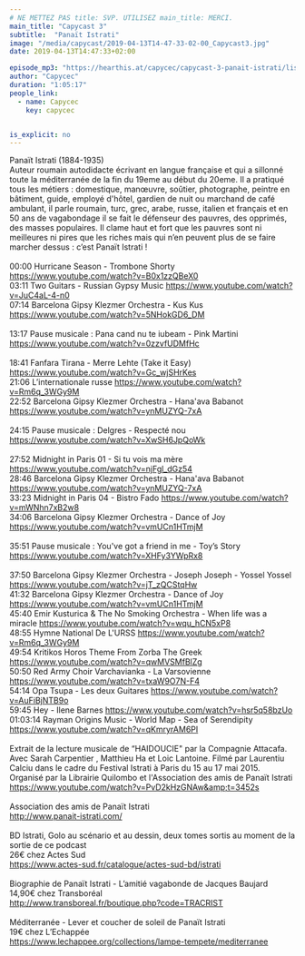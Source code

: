 ```yaml
---
# NE METTEZ PAS title: SVP. UTILISEZ main_title: MERCI.
main_title: "Capycast 3"
subtitle:  "Panaït Istrati"
image: "/media/capycast/2019-04-13T14-47-33-02-00_Capycast3.jpg"
date: 2019-04-13T14:47:33+02:00

episode_mp3: "https://hearthis.at/capycec/capycast-3-panait-istrati/listen.mp3?s=SHo"
author: "Capycec"
duration: "1:05:17"
people_link: 
  - name: Capycec
    key: capycec


is_explicit: no
---
```


<PodcastHeader/>

<!-- ECRIRE LA DESCRIPTION DE L'EPISODE SOUS CETTE LIGNE -->
Panaït Istrati (1884-1935)<br>
Auteur roumain autodidacte écrivant en langue française et qui a sillonné toute la méditerranée de la fin du 19eme au début du 20eme. Il a pratiqué tous les métiers : domestique, manœuvre, soûtier, photographe, peintre en bâtiment, guide, employé d'hôtel, gardien de nuit ou marchand de café ambulant, il parle roumain, turc, grec, arabe, russe, italien et français et en 50 ans de vagabondage il se fait le défenseur des pauvres, des opprimés, des masses populaires. Il clame haut et fort que les pauvres sont ni meilleures ni pires que les riches mais qui n’en peuvent plus de se faire marcher dessus : c’est Panaït Istrati ! <br>
<br>
00:00 Hurricane Season - Trombone Shorty https://www.youtube.com/watch?v=B0x1zzQBeX0<br>
03:11 Two Guitars - Russian Gypsy Music https://www.youtube.com/watch?v=JuC4aL-4-n0<br>
07:14 Barcelona Gipsy Klezmer Orchestra - Kus Kus https://www.youtube.com/watch?v=5NHokGD6_DM<br>
<br>
13:17 Pause musicale : Pana cand nu te iubeam - Pink Martini https://www.youtube.com/watch?v=0zzvfUDMfHc<br>
<br>
18:41 Fanfara Tirana - Merre Lehte (Take it Easy) https://www.youtube.com/watch?v=Gc_wjSHrKes<br>
21:06 L’internationale russe https://www.youtube.com/watch?v=Rm6q_3WGy9M<br>
22:52 Barcelona Gipsy Klezmer Orchestra - Hana'ava Babanot https://www.youtube.com/watch?v=ynMUZYQ-7xA<br>
<br>
24:15 Pause musicale : Delgres - Respecté nou https://www.youtube.com/watch?v=XwSH6JpQoWk<br>
<br>
27:52 Midnight in Paris 01 - Si tu vois ma mère https://www.youtube.com/watch?v=njFgl_dGz54<br>
28:46 Barcelona Gipsy Klezmer Orchestra - Hana'ava Babanot https://www.youtube.com/watch?v=ynMUZYQ-7xA<br>
33:23 Midnight in Paris 04 - Bistro Fado https://www.youtube.com/watch?v=mWNhn7xB2w8<br>
34:06 Barcelona Gipsy Klezmer Orchestra - Dance of Joy https://www.youtube.com/watch?v=vmUCn1HTmjM<br>
<br>
35:51 Pause musicale : You've got a friend in me - Toy’s Story https://www.youtube.com/watch?v=XHFy3YWpRx8<br>
<br>
37:50 Barcelona Gipsy Klezmer Orchestra - Joseph Joseph - Yossel Yossel https://www.youtube.com/watch?v=jT_zQCStqHw<br>
41:32 Barcelona Gipsy Klezmer Orchestra - Dance of Joy https://www.youtube.com/watch?v=vmUCn1HTmjM<br>
45:40 Emir Kusturica &amp; The No Smoking Orchestra - When life was a miracle https://www.youtube.com/watch?v=wqu_hCN5xP8<br>
48:55 Hymne National De L'URSS https://www.youtube.com/watch?v=Rm6q_3WGy9M<br>
49:54 Kritikos Horos Theme From Zorba The Greek https://www.youtube.com/watch?v=qwMVSMfBlZg<br>
50:50 Red Army Choir Varchavianka - La Varsovienne https://www.youtube.com/watch?v=txaW9O7N-F4<br>
54:14 Opa Tsupa - Les deux Guitares https://www.youtube.com/watch?v=AuFiBjNTB9o<br>
59:45 Hey - Ilene Barnes https://www.youtube.com/watch?v=hsr5q58bzUo<br>
01:03:14 Rayman Origins Music - World Map - Sea of Serendipity https://www.youtube.com/watch?v=qKmryrAM6PI<br>
<br>
Extrait de la lecture musicale de “HAIDOUCIE" par la Compagnie Attacafa.<br>
Avec Sarah Carpentier , Matthieu Ha et Loic Lantoine. Filmé par Laurentiu Calciu dans le cadre du Festival Istrati à Paris du 15 au 17 mai 2015. Organisé par la Librairie Quilombo et l'Association des amis de Panaït Istrati<br>
https://www.youtube.com/watch?v=PvD2kHzGNAw&amp;t=3452s<br>
<br>
Association des amis de Panaït Istrati<br>
http://www.panait-istrati.com/<br>
<br>
BD Istrati, Golo au scénario et au dessin, deux tomes sortis au moment de la sortie de ce podcast<br>
26€ chez Actes Sud<br>
https://www.actes-sud.fr/catalogue/actes-sud-bd/istrati<br>
<br>
Biographie de Panaït Istrati - L’amitié vagabonde de Jacques Baujard<br>
14,90€ chez Transboréal<br>
http://www.transboreal.fr/boutique.php?code=TRACRIST<br>
<br>
Méditerranée - Lever et coucher de soleil de Panaït Istrati<br>
19€ chez L’Echappée<br>
https://www.lechappee.org/collections/lampe-tempete/mediterranee<br>



